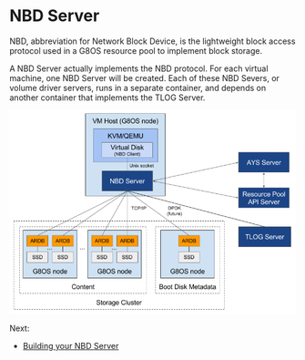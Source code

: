 # NBD Server

NBD, abbreviation for Network Block Device, is the lightweight block access protocol used in a G8OS resource pool to implement block storage.

A NBD Server actually implements the NBD protocol. For each virtual machine, one NBD Server will be created. Each of these NBD Severs, or volume driver servers, runs in a separate container, and depends on another container that implements the TLOG Server.

![Architecture](block-storage-architecture.png)

Next:
- [Building your NBD Server](building.md)
